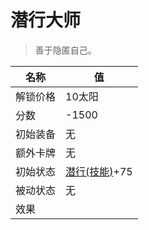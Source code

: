 # 潜行大师  
> 善于隐匿自己。  
  
名称  |  值  
----  |  ----  
解锁价格  |  10太阳  
分数  |  -1500  
初始装备  |  无  
额外卡牌  |  无  
初始状态  |  [潜行(技能)](Skill_Stealth.md)+75  
被动状态  |  无  
效果  |    


<script>document.title="潜行大师 - 卡牌生存百科 Card Survival Wiki";</script>